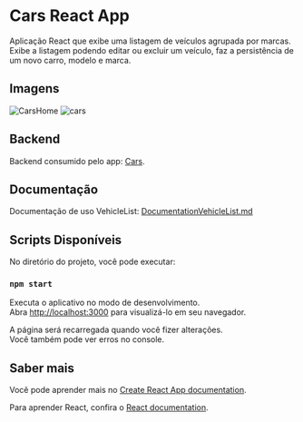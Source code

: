 # Cars React App

Aplicação React que exibe uma listagem de veículos agrupada por marcas. Exibe a listagem podendo editar ou excluir um veículo, faz a persistência de um novo carro, modelo e marca.

## Imagens

![CarsHome](https://github.com/matheuselmadi/cars-fe/assets/62962528/7aafd76b-bc52-42fc-a953-ccb0ca2239e1)
![cars](https://github.com/matheuselmadi/cars-fe/assets/62962528/212c4e46-f3f0-45f8-b45e-81a8949f5995)

## Backend

Backend consumido pelo app: [Cars](https://github.com/matheuselmadi/cars).

## Documentação

Documentação de uso VehicleList: [DocumentationVehicleList.md](https://github.com/matheuselmadi/cars-fe/blob/master/DocumentationVehicleList.md)

## Scripts Disponíveis

No diretório do projeto, você pode executar:

### `npm start`

Executa o aplicativo no modo de desenvolvimento.\
Abra [http://localhost:3000](http://localhost:3000) para visualizá-lo em seu navegador.

A página será recarregada quando você fizer alterações.\
Você também pode ver erros no console.

## Saber mais

Você pode aprender mais no [Create React App documentation](https://facebook.github.io/create-react-app/docs/getting-started).

Para aprender React, confira o [React documentation](https://reactjs.org/).
